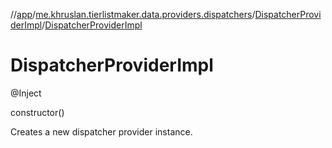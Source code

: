 //[app](../../../index.md)/[me.khruslan.tierlistmaker.data.providers.dispatchers](../index.md)/[DispatcherProviderImpl](index.md)/[DispatcherProviderImpl](-dispatcher-provider-impl.md)

# DispatcherProviderImpl

@Inject 

constructor()

Creates a new dispatcher provider instance.
